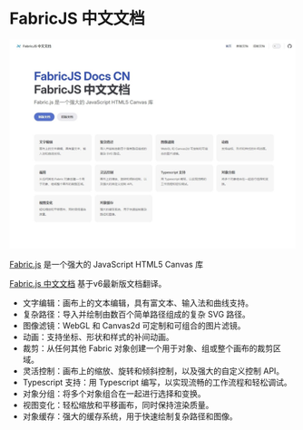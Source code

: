 # FabricJS 中文文档

![Homepage](https://github.com/jiangjiji/fabricjs-docs-cn/blob/main/public/page.jpeg)

[Fabric.js](http://fabricjs.com/) 是一个强大的 JavaScript HTML5 Canvas 库

[Fabric.js 中文文档](https://jiangjiji.github.io/fabricjs-docs-cn/) 基于v6最新版文档翻译。

- 文字编辑：画布上的文本编辑，具有富文本、输入法和曲线支持。
- 复杂路径：导入并绘制由数百个简单路径组成的复杂 SVG 路径。
- 图像滤镜：WebGL 和 Canvas2d 可定制和可组合的图片滤镜。
- 动画：支持坐标、形状和样式的补间动画。
- 裁剪：从任何其他 Fabric 对象创建一个用于对象、组或整个画布的裁剪区域。
- 灵活控制：画布上的缩放、旋转和倾斜控制，以及强大的自定义控制 API。
- Typescript 支持：用 Typescript 编写，以实现流畅的工作流程和轻松调试。
- 对象分组：将多个对象组合在一起进行选择和变换。
- 视图变化：轻松缩放和平移画布，同时保持渲染质量。
- 对象缓存：强大的缓存系统，用于快速绘制复杂路径和图像。
